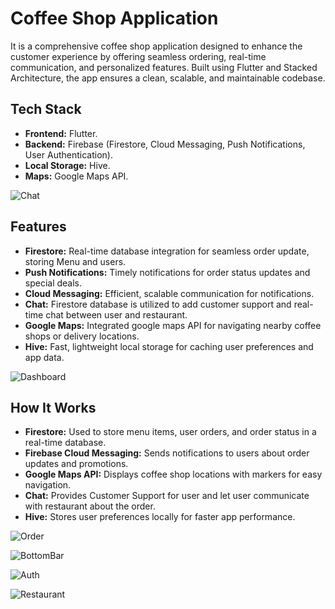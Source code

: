 # Coffee Shop Application

It is a comprehensive coffee shop application designed to enhance the customer experience by offering seamless ordering, real-time communication, and personalized features. Built using Flutter and Stacked Architecture, the app ensures a clean, scalable, and maintainable codebase.
## Tech Stack
- **Frontend:** Flutter.
- **Backend:** Firebase (Firestore, Cloud Messaging, Push Notifications, User Authentication).
- **Local Storage:** Hive.
- **Maps:** Google Maps API.

![Chat](https://github.com/user-attachments/assets/d80ac1f9-ae7c-49b1-9c9c-f0d43f6ac9c0)


## Features
- **Firestore:** Real-time database integration for seamless order update, storing Menu and users.
- **Push Notifications:** Timely notifications for order status updates and special deals.
- **Cloud Messaging:** Efficient, scalable communication for notifications.
- **Chat:** Firestore database is utilized to add customer support and real-time chat between user and restaurant.
- **Google Maps:** Integrated google maps API for navigating nearby coffee shops or delivery locations.
- **Hive:** Fast, lightweight local storage for caching user preferences and app data.

![Dashboard](https://github.com/user-attachments/assets/73f24151-1e5f-4296-a569-11fdb1d5a263)

## How It Works
- **Firestore:** Used to store menu items, user orders, and order status in a real-time database.
- **Firebase Cloud Messaging:** Sends notifications to users about order updates and promotions.
- **Google Maps API:** Displays coffee shop locations with markers for easy navigation.
- **Chat:** Provides Customer Support for user and let user communicate with restaurant about the order.
- **Hive:** Stores user preferences locally for faster app performance.

![Order](https://github.com/user-attachments/assets/f5ecfec6-ae1f-43ea-bcdc-3de684641fd3)

![BottomBar](https://github.com/user-attachments/assets/32a1e1f5-fa75-4bd7-92cf-3ef698665a3e)

![Auth](https://github.com/user-attachments/assets/1088be20-a282-4ea0-9f89-752637256e2c)

![Restaurant](https://github.com/user-attachments/assets/7d3c25b3-22d2-4d9f-bbc4-6e274b2dd3e7)
